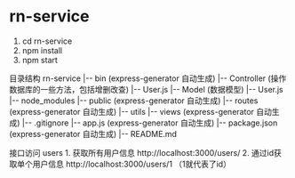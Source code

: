 # rn-service

1. cd rn-service
2. npm install
3. npm start

目录结构
rn-service
	|-- bin (express-generator 自动生成)
	|-- Controller (操作数据库的一些方法，包括增删改查)
		|-- User.js
	|-- Model (数据模型)
		|-- User.js
	|-- node_modules
	|-- public (express-generator 自动生成)
	|-- routes (express-generator 自动生成)
	|-- utils
	|-- views (express-generator 自动生成)
	|-- .gitignore
	|-- app.js (express-generator 自动生成)
	|-- package.json (express-generator 自动生成)
	|-- README.md




接口访问
	users
		1. 获取所有用户信息 http://localhost:3000/users/
		2. 通过id获取单个用户信息 http://localhost:3000/users/1 （1就代表了id）
